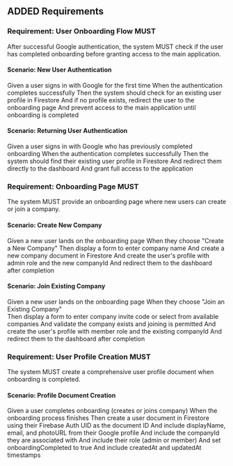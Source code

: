 ## ADDED Requirements

### Requirement: User Onboarding Flow MUST

After successful Google authentication, the system MUST check if the user has completed onboarding before granting access to the main application.

#### Scenario: New User Authentication

Given a user signs in with Google for the first time
When the authentication completes successfully
Then the system should check for an existing user profile in Firestore
And if no profile exists, redirect the user to the onboarding page
And prevent access to the main application until onboarding is completed

#### Scenario: Returning User Authentication

Given a user signs in with Google who has previously completed onboarding
When the authentication completes successfully
Then the system should find their existing user profile in Firestore
And redirect them directly to the dashboard
And grant full access to the application

### Requirement: Onboarding Page MUST

The system MUST provide an onboarding page where new users can create or join a company.

#### Scenario: Create New Company

Given a new user lands on the onboarding page
When they choose "Create a New Company"
Then display a form to enter company name
And create a new company document in Firestore
And create the user's profile with admin role and the new companyId
And redirect them to the dashboard after completion

#### Scenario: Join Existing Company

Given a new user lands on the onboarding page
When they choose "Join an Existing Company"  
Then display a form to enter company invite code or select from available companies
And validate the company exists and joining is permitted
And create the user's profile with member role and the existing companyId
And redirect them to the dashboard after completion

### Requirement: User Profile Creation MUST

The system MUST create a comprehensive user profile document when onboarding is completed.

#### Scenario: Profile Document Creation

Given a user completes onboarding (creates or joins company)
When the onboarding process finishes
Then create a user document in Firestore using their Firebase Auth UID as the document ID
And include displayName, email, and photoURL from their Google profile
And include the companyId they are associated with
And include their role (admin or member)
And set onboardingCompleted to true
And include createdAt and updatedAt timestamps

